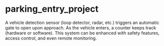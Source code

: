 # parking_entry_project
A vehicle detection sensor (loop detector, radar, etc.) triggers an automatic gate to open upon approach. As the vehicle enters, a counter keeps track (hardware or software). This system can be enhanced with safety features, access control, and even remote monitoring.
